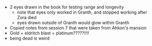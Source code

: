 - 2 eyes drawn in the book for testing range and longevity
	- note that eyes only worked in Granth, and stopped working after Zora died
	- eyes drawn outside of Granth would glow within Granth
- Copied notes from session 7 that were taken from Ahkon's mansion
- Gold + eldritch blast = platinum?????!!!!
- being dead is weird